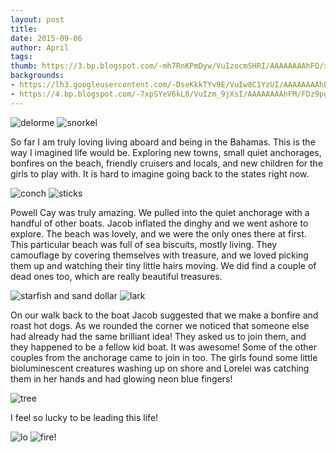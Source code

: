 ```yaml
---
layout: post
title:
date: 2015-09-06
author: April
tags:
thumb: https://3.bp.blogspot.com/-mh7RnKPmDyw/VuIzocmSHRI/AAAAAAAAhFQ/sM5A-2cfJectZy2vhVZJGkt_-ZYMs_Z3g/s1600/DSC00049.jpg
backgrounds:
- https://lh3.googleusercontent.com/-DseKkkTYv9E/VuIw8C1YzUI/AAAAAAAAhEk/zjOte21nm9w/s640/blogger-image--1411784167.jpg
- https://4.bp.blogspot.com/-7xpSYeV6kL8/VuIzm_9jXsI/AAAAAAAAhFM/FDz9pg_pbmMhoOK__nPkfpcZTN6z9IoPA/s1600/DSC00013.jpg
---
```


![delorme](https://3.bp.blogspot.com/-itwQ1ZFc--I/VuYhAAogXDI/AAAAAAAEENQ/CKRHy7wtDXsYK8FqZPCIb-Bztd7Zp7w-w/s1600/Screen%2BShot%2B2016-03-13%2Bat%2B10.23.03%2BPM.png)
![snorkel](https://4.bp.blogspot.com/-7xpSYeV6kL8/VuIzm_9jXsI/AAAAAAAAhFM/FDz9pg_pbmMhoOK__nPkfpcZTN6z9IoPA/s1600/DSC00013.jpg)

So far I am truly loving living aboard and being in the Bahamas. This is the way I imagined life would be. Exploring new towns, small quiet anchorages, bonfires on the beach, friendly cruisers and locals, and new children for the girls to play with. It is hard to imagine going back to the states right now. 

![conch](https://4.bp.blogspot.com/-Eh1vnmm3Zmg/VuIzgp2HNiI/AAAAAAAAhFE/kPSVPLc0h8AVFo3n9X8yMThSSsijwzJXQ/s1600/DSC00016.jpg)
![sticks](https://3.bp.blogspot.com/-4M3hbFn11wA/VuIzkVh_IgI/AAAAAAAAhFI/chz9oYGRIyYcE1SrSc88pahoCsN4mzP7g/s1600/DSC00045.jpg)

Powell Cay was truly amazing. We pulled into the quiet anchorage with a handful of other boats. Jacob inflated the dinghy and we went ashore to explore. The beach was lovely, and we were the only ones there at first. This particular beach was full of sea biscuits, mostly living. They camouflage by covering themselves with treasure, and we loved picking them up and watching their tiny little hairs moving. We did find a couple of dead ones too, which are really beautiful treasures. 

![starfish and sand dollar](https://3.bp.blogspot.com/-mh7RnKPmDyw/VuIzocmSHRI/AAAAAAAAhFQ/sM5A-2cfJectZy2vhVZJGkt_-ZYMs_Z3g/s1600/DSC00049.jpg)
![lark](https://lh3.googleusercontent.com/-WUwhF7QQtqs/Vt70xCpmYfI/AAAAAAAAhD4/3SYWdofcThY/s640/blogger-image-1763848617.jpg)

On our walk back to the boat Jacob suggested that we make a bonfire and roast hot dogs. As we rounded the corner we noticed that someone else had already had the same brilliant idea! They asked us to join them, and they happened to be a fellow kid boat. It was awesome! Some of the other couples from the anchorage came to join in too. The girls found some little bioluminescent creatures washing up on shore and Lorelei was catching them in her hands and had glowing neon blue fingers! 

![tree](https://lh3.googleusercontent.com/-DseKkkTYv9E/VuIw8C1YzUI/AAAAAAAAhEk/zjOte21nm9w/s640/blogger-image--1411784167.jpg)

I feel so lucky to be leading this life!

![lo](https://lh3.googleusercontent.com/-UZ3LPmNeOGY/VuIw10ja7FI/AAAAAAAAhEg/1J4lb97PUyU/s640/blogger-image-120960825.jpg)
![fire!](https://lh3.googleusercontent.com/-zFJAqsAwfp0/Vt70s_mWfbI/AAAAAAAAhDw/r70AVvas0Fo/s640/blogger-image-657444278.jpg)
